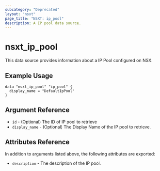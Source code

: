 ```yaml
---
subcategory: "Deprecated"
layout: "nsxt"
page_title: "NSXT: ip_pool"
description: A IP pool data source.
---
```


# nsxt_ip_pool

This data source provides information about a IP Pool configured on NSX.

## Example Usage

```hcl
data "nsxt_ip_pool" "ip_pool" {
  display_name = "DefaultIpPool"
}
```

## Argument Reference

* `id` - (Optional) The ID of IP pool to retrieve
* `display_name` - (Optional) The Display Name of the IP pool to retrieve.

## Attributes Reference

In addition to arguments listed above, the following attributes are exported:

* `description` - The description of the IP pool.
